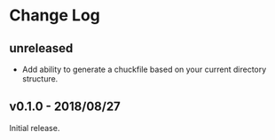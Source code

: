 # Change Log

## unreleased

* Add ability to generate a chuckfile based on your current directory
  structure.

## v0.1.0 - 2018/08/27

Initial release.
